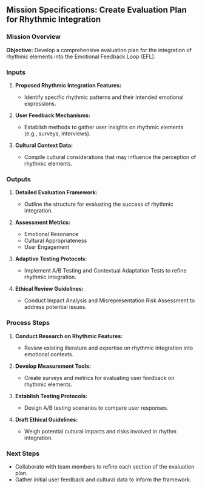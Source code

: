 ## Mission Specifications: Create Evaluation Plan for Rhythmic Integration

### Mission Overview
**Objective:** Develop a comprehensive evaluation plan for the integration of rhythmic elements into the Emotional Feedback Loop (EFL).

### Inputs
1. **Proposed Rhythmic Integration Features:**
   - Identify specific rhythmic patterns and their intended emotional expressions.
  
2. **User Feedback Mechanisms:**
   - Establish methods to gather user insights on rhythmic elements (e.g., surveys, interviews).
  
3. **Cultural Context Data:**
   - Compile cultural considerations that may influence the perception of rhythmic elements.

### Outputs
1. **Detailed Evaluation Framework:** 
   - Outline the structure for evaluating the success of rhythmic integration.
  
2. **Assessment Metrics:**
   - Emotional Resonance
   - Cultural Appropriateness
   - User Engagement
  
3. **Adaptive Testing Protocols:**
   - Implement A/B Testing and Contextual Adaptation Tests to refine rhythmic integration.
  
4. **Ethical Review Guidelines:**
   - Conduct Impact Analysis and Misrepresentation Risk Assessment to address potential issues.

### Process Steps
1. **Conduct Research on Rhythmic Features:**
   - Review existing literature and expertise on rhythmic integration into emotional contexts.
  
2. **Develop Measurement Tools:**
   - Create surveys and metrics for evaluating user feedback on rhythmic elements.
  
3. **Establish Testing Protocols:**
   - Design A/B testing scenarios to compare user responses.

4. **Draft Ethical Guidelines:**
   - Weigh potential cultural impacts and risks involved in rhythm integration.

### Next Steps
- Collaborate with team members to refine each section of the evaluation plan.
- Gather initial user feedback and cultural data to inform the framework.
